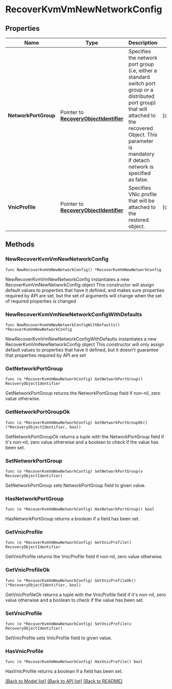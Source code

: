 # RecoverKvmVmNewNetworkConfig

## Properties

Name | Type | Description | Notes
------------ | ------------- | ------------- | -------------
**NetworkPortGroup** | Pointer to [**RecoveryObjectIdentifier**](RecoveryObjectIdentifier.md) | Specifies the network port group (i.e, either a standard switch port group or a distributed port group) that will attached to the recovered Object. This parameter is mandatory if detach network is specified as false. | [optional] 
**VnicProfile** | Pointer to [**RecoveryObjectIdentifier**](RecoveryObjectIdentifier.md) | Specifies VNic profile that will be attached to the restored object. | [optional] 

## Methods

### NewRecoverKvmVmNewNetworkConfig

`func NewRecoverKvmVmNewNetworkConfig() *RecoverKvmVmNewNetworkConfig`

NewRecoverKvmVmNewNetworkConfig instantiates a new RecoverKvmVmNewNetworkConfig object
This constructor will assign default values to properties that have it defined,
and makes sure properties required by API are set, but the set of arguments
will change when the set of required properties is changed

### NewRecoverKvmVmNewNetworkConfigWithDefaults

`func NewRecoverKvmVmNewNetworkConfigWithDefaults() *RecoverKvmVmNewNetworkConfig`

NewRecoverKvmVmNewNetworkConfigWithDefaults instantiates a new RecoverKvmVmNewNetworkConfig object
This constructor will only assign default values to properties that have it defined,
but it doesn't guarantee that properties required by API are set

### GetNetworkPortGroup

`func (o *RecoverKvmVmNewNetworkConfig) GetNetworkPortGroup() RecoveryObjectIdentifier`

GetNetworkPortGroup returns the NetworkPortGroup field if non-nil, zero value otherwise.

### GetNetworkPortGroupOk

`func (o *RecoverKvmVmNewNetworkConfig) GetNetworkPortGroupOk() (*RecoveryObjectIdentifier, bool)`

GetNetworkPortGroupOk returns a tuple with the NetworkPortGroup field if it's non-nil, zero value otherwise
and a boolean to check if the value has been set.

### SetNetworkPortGroup

`func (o *RecoverKvmVmNewNetworkConfig) SetNetworkPortGroup(v RecoveryObjectIdentifier)`

SetNetworkPortGroup sets NetworkPortGroup field to given value.

### HasNetworkPortGroup

`func (o *RecoverKvmVmNewNetworkConfig) HasNetworkPortGroup() bool`

HasNetworkPortGroup returns a boolean if a field has been set.

### GetVnicProfile

`func (o *RecoverKvmVmNewNetworkConfig) GetVnicProfile() RecoveryObjectIdentifier`

GetVnicProfile returns the VnicProfile field if non-nil, zero value otherwise.

### GetVnicProfileOk

`func (o *RecoverKvmVmNewNetworkConfig) GetVnicProfileOk() (*RecoveryObjectIdentifier, bool)`

GetVnicProfileOk returns a tuple with the VnicProfile field if it's non-nil, zero value otherwise
and a boolean to check if the value has been set.

### SetVnicProfile

`func (o *RecoverKvmVmNewNetworkConfig) SetVnicProfile(v RecoveryObjectIdentifier)`

SetVnicProfile sets VnicProfile field to given value.

### HasVnicProfile

`func (o *RecoverKvmVmNewNetworkConfig) HasVnicProfile() bool`

HasVnicProfile returns a boolean if a field has been set.


[[Back to Model list]](../README.md#documentation-for-models) [[Back to API list]](../README.md#documentation-for-api-endpoints) [[Back to README]](../README.md)


